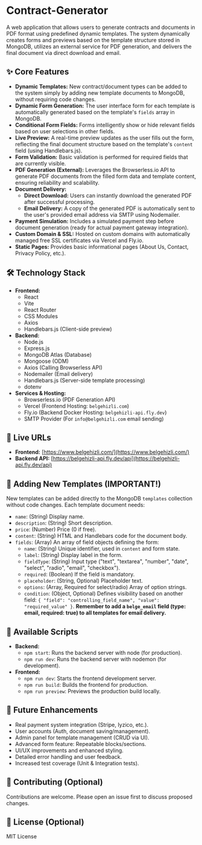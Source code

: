 # Contract-Generator

A web application that allows users to generate contracts and documents in PDF format using predefined dynamic templates. The system dynamically creates forms and previews based on the template structure stored in MongoDB, utilizes an external service for PDF generation, and delivers the final document via direct download and email.

## ✨ Core Features

*   **Dynamic Templates:** New contract/document types can be added to the system simply by adding new template documents to MongoDB, without requiring code changes.
*   **Dynamic Form Generation:** The user interface form for each template is automatically generated based on the template's `fields` array in MongoDB.
*   **Conditional Form Fields:** Forms intelligently show or hide relevant fields based on user selections in other fields.
*   **Live Preview:** A real-time preview updates as the user fills out the form, reflecting the final document structure based on the template's `content` field (using Handlebars.js).
*   **Form Validation:** Basic validation is performed for required fields that are currently visible.
*   **PDF Generation (External):** Leverages the Browserless.io API to generate PDF documents from the filled form data and template content, ensuring reliability and scalability.
*   **Document Delivery:**
    *   **Direct Download:** Users can instantly download the generated PDF after successful processing.
    *   **Email Delivery:** A copy of the generated PDF is automatically sent to the user's provided email address via SMTP using Nodemailer.
*   **Payment Simulation:** Includes a simulated payment step before document generation (ready for actual payment gateway integration).
*   **Custom Domain & SSL:** Hosted on custom domains with automatically managed free SSL certificates via Vercel and Fly.io.
*   **Static Pages:** Provides basic informational pages (About Us, Contact, Privacy Policy, etc.).

## 🛠️ Technology Stack

*   **Frontend:**
    *   React
    *   Vite
    *   React Router
    *   CSS Modules
    *   Axios
    *   Handlebars.js (Client-side preview)
*   **Backend:**
    *   Node.js
    *   Express.js
    *   MongoDB Atlas (Database)
    *   Mongoose (ODM)
    *   Axios (Calling Browserless API)
    *   Nodemailer (Email delivery)
    *   Handlebars.js (Server-side template processing)
    *   dotenv
*   **Services & Hosting:**
    *   Browserless.io (PDF Generation API)
    *   Vercel (Frontend Hosting: `belgehizli.com`)
    *   Fly.io (Backend Docker Hosting: `belgehizli-api.fly.dev`)
    *   SMTP Provider (For `info@belgehizli.com` email sending)

## 🚀 Live URLs

*   **Frontend:** [https://www.belgehizli.com/](https://www.belgehizli.com/)
*   **Backend API:** [https://belgehizli-api.fly.dev/api](https://belgehizli-api.fly.dev/api)

## 📄 Adding New Templates (IMPORTANT!)

New templates can be added directly to the MongoDB `templates` collection without code changes. Each template document needs:

*   `name`: (String) Display name.
*   `description`: (String) Short description.
*   `price`: (Number) Price (0 if free).
*   `content`: (String) HTML and Handlebars code for the document body.
*   `fields`: (Array) An array of field objects defining the form:
    *   `name`: (String) Unique identifier, used in `content` and form state.
    *   `label`: (String) Display label in the form.
    *   `fieldType`: (String) Input type ("text", "textarea", "number", "date", "select", "radio", "email", "checkbox").
    *   `required`: (Boolean) If the field is mandatory.
    *   `placeholder`: (String, Optional) Placeholder text.
    *   `options`: (Array, Required for select/radio) Array of option strings.
    *   `condition`: (Object, Optional) Defines visibility based on another field: `{ "field": "controlling_field_name", "value": "required_value" }`. **Remember to add a `belge_email` field (type: email, required: true) to all templates for email delivery.**

## 📜 Available Scripts

*   **Backend:**
    *   `npm start`: Runs the backend server with node (for production).
    *   `npm run dev`: Runs the backend server with nodemon (for development).
*   **Frontend:**
    *   `npm run dev`: Starts the frontend development server.
    *   `npm run build`: Builds the frontend for production.
    *   `npm run preview`: Previews the production build locally.

## 🔮 Future Enhancements

*   Real payment system integration (Stripe, Iyzico, etc.).
*   User accounts (Auth, document saving/management).
*   Admin panel for template management (CRUD via UI).
*   Advanced form feature: Repeatable blocks/sections.
*   UI/UX improvements and enhanced styling.
*   Detailed error handling and user feedback.
*   Increased test coverage (Unit & Integration tests).

## 🤝 Contributing (Optional)

Contributions are welcome. Please open an issue first to discuss proposed changes.

## 📄 License (Optional)

MIT License